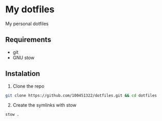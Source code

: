 # My dotfiles
My personal dotfiles

## Requirements
- git
- GNU stow

## Instalation
1. Clone the repo
```bash
git clone https://github.com/100451322/dotfiles.git && cd dotfiles
```

2. Create the symlinks with stow
```bash
stow .
```
